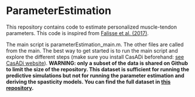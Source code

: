 # ParameterEstimation

This repository contains code to estimate personalized muscle-tendon parameters. This code is inspired from [Falisse et al. (2017)](https://ieeexplore.ieee.org/document/7748556).

The main script is parameterEstimation_main.m. The other files are called from the main. The best way to get started is to run the main script and explore the different steps (make sure you install CasADi beforehand: [see CasADi website](https://web.casadi.org/)). **WARNING: only a subset of the data is shared on Github to limit the size of the repository. This dataset is sufficient for running the predictive simulations but not for running the parameter estimation and deriving the spasticity models. You can find the full dataset in [this repository](https://simtk.org/projects/predictcpgait).**
    